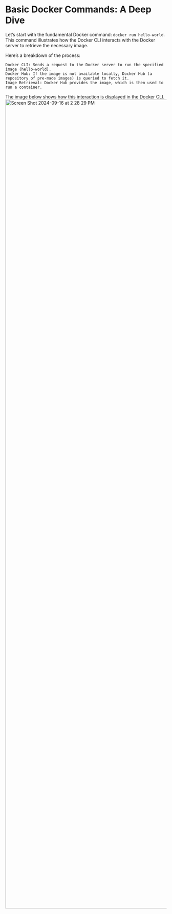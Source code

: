 # Basic Docker Commands: A Deep Dive

Let’s start with the fundamental Docker command: ```docker run hello-world```. This command illustrates how the Docker CLI interacts with the Docker server to retrieve the necessary image.

Here’s a breakdown of the process:

    Docker CLI: Sends a request to the Docker server to run the specified image (hello-world).
    Docker Hub: If the image is not available locally, Docker Hub (a repository of pre-made images) is queried to fetch it.
    Image Retrieval: Docker Hub provides the image, which is then used to run a container.

The image below shows how this interaction is displayed in the Docker CLI.
<img width="2524" alt="Screen Shot 2024-09-16 at 2 28 29 PM" src="https://github.com/user-attachments/assets/14fe4b02-1a00-4c53-b990-e1febc8ecd60">
